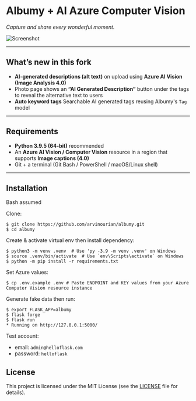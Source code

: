 # Albumy + AI Azure Computer Vision

*Capture and share every wonderful moment.*

![Screenshot](https://helloflask.com/screenshots/albumy.png)

---

## What’s new in this fork

- **AI-generated descriptions (alt text)** on upload using **Azure AI Vision (Image Analysis 4.0)** 
- Photo page shows an **“AI Generated Description”** button under the tags to reveal the alternative text to users
- **Auto keyword tags** Searchable AI generated tags reusing Albumy's `Tag` model

---

## Requirements

- **Python 3.9.5 (64-bit)** recommended  
- An **Azure AI Vision / Computer Vision** resource in a region that supports **Image captions (4.0)**  
- Git + a terminal (Git Bash / PowerShell / macOS/Linux shell)

---

## Installation
Bash assumed

Clone:
```
$ git clone https://github.com/arvinourian/albumy.git
$ cd albumy
```
Create & activate virtual env then install dependency:
```
$ python3 -m venv .venv  # Use 'py -3.9 -m venv .venv' on Windows
$ source .venv/bin/activate  # Use `env\Scripts\activate` on Windows
$ python -m pip install -r requirements.txt
```

Set Azure values:
```
$ cp .env.example .env # Paste ENDPOINT and KEY values from your Azure Computer Vision resource instance
```

Generate fake data then run:
```
$ export FLASK_APP=albumy
$ flask forge
$ flask run
* Running on http://127.0.0.1:5000/
```
Test account:
* email: `admin@helloflask.com`
* password: `helloflask`

## License

This project is licensed under the MIT License (see the
[LICENSE](LICENSE) file for details).
